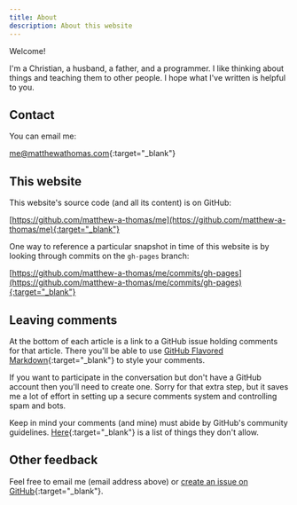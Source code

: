 ```yaml
---
title: About
description: About this website
---
```

Welcome!

I'm a Christian, a husband, a father, and a programmer. I like thinking about
things and teaching them to other people. I hope what I've written is helpful to
you.

## Contact

You can email me:

[me@matthewathomas.com](email:me@matthewathomas.com){:target="_blank"}

## This website

This website's source code (and all its content) is on GitHub:

[https://github.com/matthew-a-thomas/me](https://github.com/matthew-a-thomas/me){:target="_blank"}

One way to reference a particular snapshot in time of this website is by looking
through commits on the `gh-pages` branch:

[https://github.com/matthew-a-thomas/me/commits/gh-pages](https://github.com/matthew-a-thomas/me/commits/gh-pages){:target="_blank"}

## Leaving comments

At the bottom of each article is a link to a GitHub issue holding comments for
that article. There you'll be able to use
[GitHub Flavored Markdown](https://github.github.com/gfm/){:target="_blank"}
to style your comments.

If you want to participate in the conversation but don't have a GitHub account
then you'll need to create one. Sorry for that extra step, but it saves me a lot
of effort in setting up a secure comments system and controlling spam and bots.

Keep in mind your comments (and mine) must abide by GitHub's community
guidelines. [Here](https://docs.github.com/en/free-pro-team@latest/github/site-policy/github-community-guidelines#what-is-not-allowed){:target="_blank"} is a list of
things they don't allow.

## Other feedback

Feel free to email me (email address above) or
[create an issue on GitHub](https://github.com/matthew-a-thomas/me/issues/new){:target="_blank"}.
